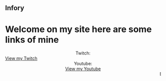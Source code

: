 ## Infory

# Welcome on my site here are some links of mine

<center>Twitch:</center>
<a href="https://www.twitch.tv/infory_" class="btn btn-github"><span class="icon"></span>View my Twitch</a></center>

<center>Youtube:</center>
<center><a href="https://www.youtube.com/channel/UCTo3_NS6QE_PI6bev5544NA?view_as=subscriber" class="btn btn-github"><span class="icon"></span>View my Youtube</a></center>


<center><marquee>Busy fixing on my github page more Soon:D</marquee></center>

